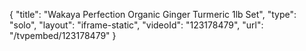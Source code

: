 {
    "title": "Wakaya Perfection Organic Ginger   Turmeric 1lb Set",
    "type": "solo",
    "layout": "iframe-static",
    "videoId": "123178479",
    "url": "\/tvpembed\/123178479"
}